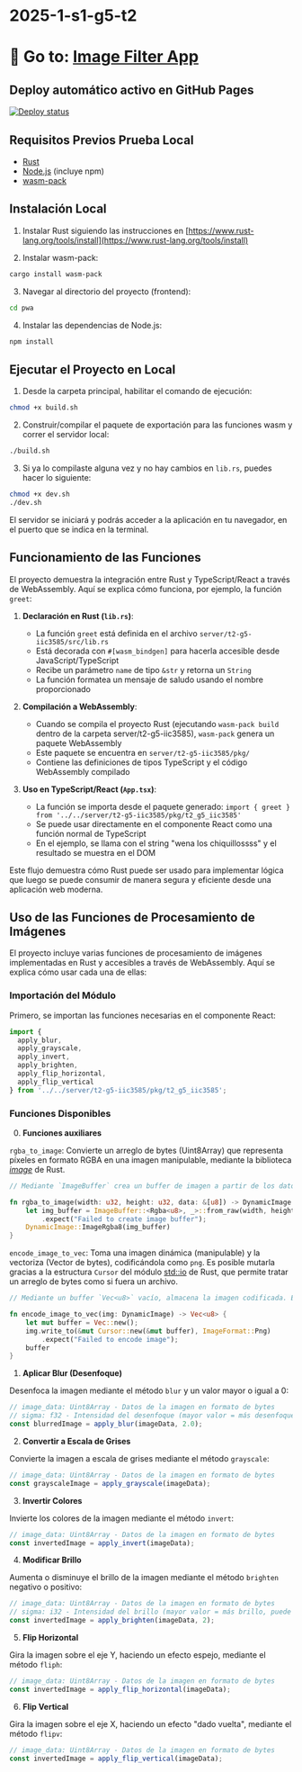 # 2025-1-s1-g5-t2

# 🚀 Go to: [Image Filter App](https://iic3585.github.io/2025-1-s1-g5-t2/)

## Deploy automático activo en GitHub Pages

[![Deploy status](https://github.com/IIC3585/2025-1-s1-g5-t2/actions/workflows/deploy-gh-pages.yml/badge.svg)](https://github.com/IIC3585/2025-1-s1-g5-t2/actions/workflows/deploy-gh-pages.yml)

## Requisitos Previos Prueba Local

- [Rust](https://www.rust-lang.org/tools/install)
- [Node.js](https://nodejs.org/) (incluye npm)
- [wasm-pack](https://rustwasm.github.io/wasm-pack/installer/)

## Instalación Local

1. Instalar Rust siguiendo las instrucciones en [https://www.rust-lang.org/tools/install](https://www.rust-lang.org/tools/install)

2. Instalar wasm-pack:
```bash
cargo install wasm-pack
```

3. Navegar al directorio del proyecto (frontend):
```bash
cd pwa
```

4. Instalar las dependencias de Node.js:
```bash
npm install
```

## Ejecutar el Proyecto en Local

1. Desde la carpeta principal, habilitar el comando de ejecución:
```bash
chmod +x build.sh
```

2. Construir/compilar el paquete de exportación para las funciones wasm y correr el servidor local:
```bash
./build.sh
```

3. Si ya lo compilaste alguna vez y no hay cambios en `lib.rs`, puedes hacer lo siguiente:
```bash
chmod +x dev.sh
./dev.sh
```

El servidor se iniciará y podrás acceder a la aplicación en tu navegador, en el puerto que se indica en la terminal.

## Funcionamiento de las Funciones

El proyecto demuestra la integración entre Rust y TypeScript/React a través de WebAssembly. Aquí se explica cómo funciona, por ejemplo, la función `greet`:

1. **Declaración en Rust (`lib.rs`)**:
   - La función `greet` está definida en el archivo `server/t2-g5-iic3585/src/lib.rs`
   - Está decorada con `#[wasm_bindgen]` para hacerla accesible desde JavaScript/TypeScript
   - Recibe un parámetro `name` de tipo `&str` y retorna un `String`
   - La función formatea un mensaje de saludo usando el nombre proporcionado

2. **Compilación a WebAssembly**:
   - Cuando se compila el proyecto Rust (ejecutando `wasm-pack build` dentro de la carpeta server/t2-g5-iic3585), `wasm-pack` genera un paquete WebAssembly
   - Este paquete se encuentra en `server/t2-g5-iic3585/pkg/`
   - Contiene las definiciones de tipos TypeScript y el código WebAssembly compilado

3. **Uso en TypeScript/React (`App.tsx`)**:
   - La función se importa desde el paquete generado: `import { greet } from '../../server/t2-g5-iic3585/pkg/t2_g5_iic3585'`
   - Se puede usar directamente en el componente React como una función normal de TypeScript
   - En el ejemplo, se llama con el string "wena los chiquillossss" y el resultado se muestra en el DOM

Este flujo demuestra cómo Rust puede ser usado para implementar lógica que luego se puede consumir de manera segura y eficiente desde una aplicación web moderna.

## Uso de las Funciones de Procesamiento de Imágenes

El proyecto incluye varias funciones de procesamiento de imágenes implementadas en Rust y accesibles a través de WebAssembly. Aquí se explica cómo usar cada una de ellas:

### Importación del Módulo

Primero, se importan las funciones necesarias en el componente React:

```typescript
import { 
  apply_blur,
  apply_grayscale,
  apply_invert,
  apply_brighten,
  apply_flip_horizontal,
  apply_flip_vertical
} from '../../server/t2-g5-iic3585/pkg/t2_g5_iic3585';
```

### Funciones Disponibles

0. **Funciones auxiliares**

`rgba_to_image`: Convierte un arreglo de bytes (Uint8Array) que representa píxeles en formato RGBA en una imagen manipulable, mediante la biblioteca _[image](https://docs.rs/image/latest/image/)_ de Rust.

```rust
// Mediante `ImageBuffer` crea un buffer de imagen a partir de los datos y el tamaño de la imagen. Se envuelve el buffer en un objeto `DynamicImage`, que permite manipular la imagen y lo retorna.

fn rgba_to_image(width: u32, height: u32, data: &[u8]) -> DynamicImage {
    let img_buffer = ImageBuffer::<Rgba<u8>, _>::from_raw(width, height, data.to_vec())
        .expect("Failed to create image buffer");
    DynamicImage::ImageRgba8(img_buffer)
}
```

`encode_image_to_vec`: Toma una imagen dinámica (manipulable) y la vectoriza (Vector de bytes), codificándola como `png`. Es posible mutarla gracias a la estructura `Cursor` del módulo [std::io](https://doc.rust-lang.org/std/io/index.html) de Rust, que permite tratar un arreglo de bytes como si fuera un archivo.

```rust
// Mediante un buffer `Vec<u8>` vacío, almacena la imagen codificada. Escribe información sobre el buffer y lo retorna con los bytes `png` resultantes.

fn encode_image_to_vec(img: DynamicImage) -> Vec<u8> {
    let mut buffer = Vec::new();
    img.write_to(&mut Cursor::new(&mut buffer), ImageFormat::Png)
        .expect("Failed to encode image");
    buffer
}
```

1. **Aplicar Blur (Desenfoque)**

Desenfoca la imagen mediante el método `blur` y un valor mayor o igual  a 0:
   ```typescript
   // image_data: Uint8Array - Datos de la imagen en formato de bytes
   // sigma: f32 - Intensidad del desenfoque (mayor valor = más desenfoque)
   const blurredImage = apply_blur(imageData, 2.0);
   ```

2. **Convertir a Escala de Grises**

Convierte la imagen a escala de grises mediante el método `grayscale`:
   ```typescript
   // image_data: Uint8Array - Datos de la imagen en formato de bytes
   const grayscaleImage = apply_grayscale(imageData);
   ```

3. **Invertir Colores**

Invierte los colores de la imagen mediante el método `invert`:
   ```typescript
   // image_data: Uint8Array - Datos de la imagen en formato de bytes
   const invertedImage = apply_invert(imageData);
   ```

4. **Modificar Brillo**

Aumenta o disminuye el brillo de la imagen mediante el método `brighten` negativo o positivo:
   ```typescript
   // image_data: Uint8Array - Datos de la imagen en formato de bytes
   // sigma: i32 - Intensidad del brillo (mayor valor = más brillo, puede ser negativo)
   const invertedImage = apply_brighten(imageData, 2);
   ```

5. **Flip Horizontal**

Gira la imagen sobre el eje Y, haciendo un efecto espejo, mediante el método `fliph`:
   ```typescript
   // image_data: Uint8Array - Datos de la imagen en formato de bytes
   const invertedImage = apply_flip_horizontal(imageData);
   ```

6. **Flip Vertical**

Gira la imagen sobre el eje X, haciendo un efecto "dado vuelta", mediante el método `flipv`:
   ```typescript
   // image_data: Uint8Array - Datos de la imagen en formato de bytes
   const invertedImage = apply_flip_vertical(imageData);
   ```